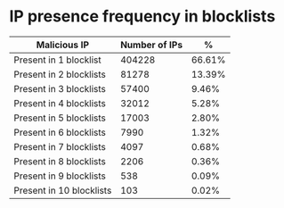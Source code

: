 # IP presence frequency in blocklists
| Malicious IP | Number of IPs | % |
|----|----|----|
| Present in 1 blocklist | 404228 | 66.61% |
| Present in 2 blocklists | 81278 | 13.39% |
| Present in 3 blocklists | 57400 | 9.46% |
| Present in 4 blocklists | 32012 | 5.28% |
| Present in 5 blocklists | 17003 | 2.80% |
| Present in 6 blocklists | 7990 | 1.32% |
| Present in 7 blocklists | 4097 | 0.68% |
| Present in 8 blocklists | 2206 | 0.36% |
| Present in 9 blocklists | 538 | 0.09% |
| Present in 10 blocklists | 103 | 0.02% |
